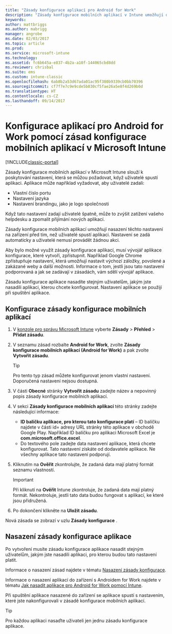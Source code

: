 ```yaml
---
title: "Zásady konfigurace aplikací pro Android for Work"
description: "Zásady konfigurace mobilních aplikací v Intune umožňují dodat nastavení, která se můžou vyžadovat, když uživatelé spustí aplikaci pro Android for Work."
keywords: 
author: mattbriggs
ms.author: mabrigg
manager: angrobe
ms.date: 02/03/2017
ms.topic: article
ms.prod: 
ms.service: microsoft-intune
ms.technology: 
ms.assetid: fc6b645a-e837-4b2a-a10f-144065cbd8dd
ms.reviewer: chrisbal
ms.suite: ems
ms.custom: intune-classic
ms.openlocfilehash: 6ab8b2a53d67ada01ac95f380b9339cb0bb70396
ms.sourcegitcommit: cf7f7e7c9e9cde5b030cf5fae26a5e8f4d269b0d
ms.translationtype: HT
ms.contentlocale: cs-CZ
ms.lasthandoff: 09/14/2017
---
```

# <a name="configure-android-for-work-apps-with-mobile-app-configuration-policies-in-microsoft-intune"></a>Konfigurace aplikací pro Android for Work pomocí zásad konfigurace mobilních aplikací v Microsoft Intune

[!INCLUDE[classic-portal](../includes/classic-portal.md)]

Zásady konfigurace mobilních aplikací v Microsoft Intune slouží k poskytování nastavení, která se můžou požadovat, když uživatelé spustí aplikaci. Aplikace může například vyžadovat, aby uživatelé zadali:

-   Vlastní číslo portu
-   Nastavení jazyka
-   Nastavení brandingu, jako je logo společnosti

Když tato nastavení zadají uživatelé špatně, může to zvýšit zatížení vašeho helpdesku a zpomalit přijímání nových aplikací.

Zásady konfigurace mobilních aplikací umožňují nasazení těchto nastavení na zařízení před tím, než uživatelé spustí aplikaci. Nastavení se zadá automaticky a uživatelé nemusí provádět žádnou akci.

Aby bylo možné využít zásady konfigurace aplikací, musí vývojář aplikace konfigurace, které vytvoří, zpřístupnit. Například Google Chrome zpřístupňuje nastavení, která umožňují nastavit výchozí záložky, povolené a zakázané weby a další možnosti. Informace o tom, jestli jsou tato nastavení podporovaná a jak se zadávají v zásadách, vám sdělí vývojář aplikace.

Zásadu konfigurace aplikace nasadíte stejným uživatelům, jakým jste nasadili aplikaci, kterou chcete konfigurovat. Nastavení aplikace se použijí při spuštění aplikace.

## <a name="configure-a-mobile-app-configuration-policy"></a>Konfigurace zásady konfigurace mobilních aplikací

1.  V [konzole pro správu Microsoft Intune](https://manage.microsoft.com) vyberte **Zásady** &gt; **Přehled** &gt; **Přidat zásadu**.

2.  V seznamu zásad rozbalte **Android for Work**, zvolte **Zásady konfigurace mobilních aplikací (Android for Work)** a pak zvolte **Vytvořit zásadu**.

    > [!TIP]
    > Pro tento typ zásad můžete konfigurovat jenom vlastní nastavení. Doporučená nastavení nejsou dostupná.

3.  V části **Obecné** stránky **Vytvořit zásadu** zadejte název a nepovinný popis zásady konfigurace mobilních aplikací.

4. V sekci **Zásady konfigurace mobilních aplikací** této stránky zadejte následující informace:
    - **ID balíčku aplikace, pro kterou tato konfigurace platí** – ID balíčku najdete v části id= adresy URL stránky této aplikace v obchodě Google Play. Například ID balíčku pro aplikaci Microsoft Excel je **com.microsoft.office.excel**.
    - Do textového pole zadejte data nastavení aplikace, která chcete konfigurovat. Tato nastavení získáte od dodavatele aplikace. Ne všechny aplikace tato nastavení podporují.
5.  Kliknutím na **Ověřit** zkontrolujte, že zadaná data mají platný formát seznamu vlastností.

    > [!IMPORTANT]
    > Při kliknutí na **Ověřit** Intune zkontroluje, že zadaná data mají platný formát. Nekontroluje, jestli tato data budou fungovat s aplikací, ke které jsou přidružená.

6.  Po dokončení klikněte na **Uložit zásadu**.

Nová zásada se zobrazí v uzlu **Zásady konfigurace** .


## <a name="deploy-the-app-configuration-policy"></a>Nasazení zásady konfigurace aplikace
Po vytvoření musíte zásadu konfigurace aplikace nasadit stejným uživatelům, jakým jste nasadili aplikaci, pro kterou budou tato nastavení platit.

Informace o nasazení zásad najdete v tématu [Nasazení zásady konfigurace](/intune-classic/deploy-use/manage-settings-and-features-on-your-devices-with-microsoft-intune-policies#deploy-a-configuration-policy).

Informace o nasazení aplikací do zařízení s Androidem for Work najdete v tématu [Jak nasadit aplikace pro Android for Work pomocí Intune](android-for-work-apps.md).

Při spuštění aplikace nasazené do zařízení se aplikace spustí s nastavením, které jste nakonfigurovali v zásadě konfigurace mobilních aplikací.

> [!TIP]
> Pro každou aplikaci nasaďte uživateli jen jednu zásadu konfigurace aplikace.
